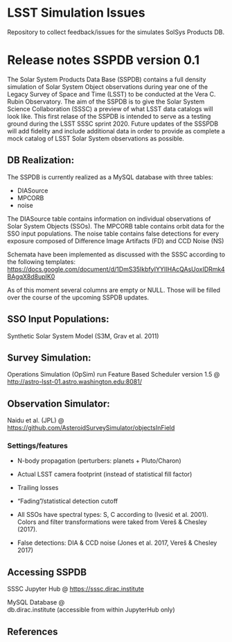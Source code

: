 # LSST Simulation Issues
Repository to collect feedback/issues for the simulates SolSys Products DB.


# Release notes SSPDB version 0.1

The Solar System Products Data Base (SSPDB) contains a full density simulation of Solar System Object observations during year one of the Legacy Survey of Space and Time (LSST) to be conducted at the Vera C. Rubin Observatory. 
The aim of the SSPDB is to give the Solar System Science Collaboration (SSSC) a preview of what LSST data 
catalogs will look like. 
This first relase of the SSPDB is intended to serve as a testing ground during the LSST SSSC sprint 2020. Future updates of the SSSPDB will add fidelity and include additional data in order to provide as complete a mock catalog of LSST Solar System observations as possible.

## DB Realization:
The SSPDB is currently realized as a MySQL database with three tables:

* DIASource
* MPCORB
* noise

The DIASource table contains information on individual observations of Solar System Objects (SSOs).
The MPCORB table contains orbit data for the SSO input populations.
The noise table contains false detections for every exposure composed of Difference Image Artifacts (FD) and CCD Noise (NS)
 
Schemata have been implemented as discussed with the SSSC according to the following templates:
https://docs.google.com/document/d/1DmS35IkbfyIYYIIHAcQAsUoxIDRmk4BAgqX8d8upIK0

As of this moment several columns are empty or NULL. Those will be filled over the course of the upcoming SSPDB updates.

## SSO Input Populations: 
Synthetic Solar System Model (S3M, Grav et al. 2011) 


## Survey Simulation: 
Operations Simulation (OpSim) run Feature Based Scheduler version 1.5 @ 
http://astro-lsst-01.astro.washington.edu:8081/

## Observation Simulator: 
Naidu et al. (JPL) @
https://github.com/AsteroidSurveySimulator/objectsInField

### Settings/features

* N-body propagation (perturbers: planets + Pluto/Charon)

* Actual LSST camera footprint (instead of statistical fill factor)

* Trailing losses

* “Fading”/statistical detection cutoff

* All SSOs have spectral types: S, C according to (Ivesić et al. 2001). Colors and filter transformations were taked from Vereš & Chesley (2017).

* False detections: DIA & CCD noise (Jones et al. 2017, Vereš & Chesley 2017)


## Accessing SSPDB

SSSC Jupyter Hub @
https://sssc.dirac.institute

MySQL Database @  
db.dirac.institute (accessible from within JupyterHub only)

## References



